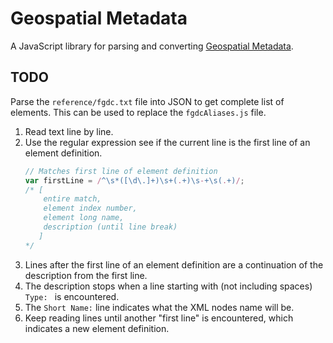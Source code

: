 ﻿Geospatial Metadata
===================

A JavaScript library for parsing and converting [Geospatial Metadata].

TODO
-----

Parse the `reference/fgdc.txt` file into JSON to get complete list of elements. This can be used to replace the `fgdcAliases.js` file.

1. Read text line by line.
2. Use the regular expression see if the current line is the first line of an element definition.
    ```javascript
    // Matches first line of element definition
    var firstLine = /^\s*([\d\.]+)\s+(.+)\s-+\s(.+)/;
    /* [
        entire match, 
        element index number, 
        element long name, 
        description (until line break)
       ]
    */
    ```
3. Lines after the first line of an element definition are a continuation of the description from the first line.
4. The description stops when a line starting with (not including spaces) `Type: ` is encountered.
5. The `Short Name:` line indicates what the XML nodes name will be.
6. Keep reading lines until another "first line" is encountered, which indicates a new element definition.


[Geospatial Metadata]:http://www.fgdc.gov/metadata/geospatial-metadata-standards